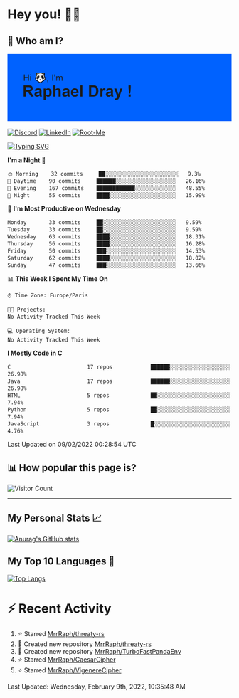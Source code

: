 # **Hey you! 👋🏼**

## **🔎 Who am I?**

<img src="https://github.com/MrrRaph/MrrRaph/blob/master/header.png?raw=true">

[![Discord](https://img.shields.io/badge/Discord-7289DA?style=for-the-badge&logo=discord&logoColor=white
)](https://discordapp.com/users/MrRaph#4214/)
[![LinkedIn](https://img.shields.io/badge/LinkedIn-0077B5?style=for-the-badge&logo=linkedin&logoColor=white)](https://www.linkedin.com/in/raphaeldray/)
[![Root-Me](https://img.shields.io/badge/dynamic/json?color=yellowgreen&label=Root-me%20Score&query=score&style=for-the-badge&url=https://raw.githubusercontent.com/MrrRaph/MrrRaph/master/root-me-stats.json&logoColor=white)](https://www.root-me.org/PandHacker)


[![Typing SVG](https://readme-typing-svg.herokuapp.com?font=glory&size=23&multiline=true&height=65&lines=CyberSecurity+Engineer+%F0%9F%92%BB;Freelance+Fullstack+Developer)](https://git.io/typing-svg)

<!--START_SECTION:waka-->
**I'm a Night 🦉** 

```text
🌞 Morning    32 commits     ██░░░░░░░░░░░░░░░░░░░░░░░   9.3% 
🌆 Daytime    90 commits     ██████░░░░░░░░░░░░░░░░░░░   26.16% 
🌃 Evening    167 commits    ████████████░░░░░░░░░░░░░   48.55% 
🌙 Night      55 commits     ████░░░░░░░░░░░░░░░░░░░░░   15.99%

```
📅 **I'm Most Productive on Wednesday** 

```text
Monday       33 commits     ██░░░░░░░░░░░░░░░░░░░░░░░   9.59% 
Tuesday      33 commits     ██░░░░░░░░░░░░░░░░░░░░░░░   9.59% 
Wednesday    63 commits     ████░░░░░░░░░░░░░░░░░░░░░   18.31% 
Thursday     56 commits     ████░░░░░░░░░░░░░░░░░░░░░   16.28% 
Friday       50 commits     ███░░░░░░░░░░░░░░░░░░░░░░   14.53% 
Saturday     62 commits     ████░░░░░░░░░░░░░░░░░░░░░   18.02% 
Sunday       47 commits     ███░░░░░░░░░░░░░░░░░░░░░░   13.66%

```


📊 **This Week I Spent My Time On** 

```text
⌚︎ Time Zone: Europe/Paris

🐱‍💻 Projects: 
No Activity Tracked This Week

💻 Operating System: 
No Activity Tracked This Week

```

**I Mostly Code in C** 

```text
C                        17 repos            ██████░░░░░░░░░░░░░░░░░░░   26.98% 
Java                     17 repos            ██████░░░░░░░░░░░░░░░░░░░   26.98% 
HTML                     5 repos             ██░░░░░░░░░░░░░░░░░░░░░░░   7.94% 
Python                   5 repos             ██░░░░░░░░░░░░░░░░░░░░░░░   7.94% 
JavaScript               3 repos             █░░░░░░░░░░░░░░░░░░░░░░░░   4.76%

```



 Last Updated on 09/02/2022 00:28:54 UTC
<!--END_SECTION:waka-->

## **📊 How popular this page is?**

![Visitor Count](https://profile-counter.glitch.me/MrrRaph/count.svg)

---

## **My Personal Stats 📈**

[![Anurag's GitHub stats](https://github-readme-stats.vercel.app/api?username=mrrraph&count_private=true&show_icons=true&title_color=fff&text_color=fff&bg_color=30,36d1dc,904e95)](https://github.com/anuraghazra/github-readme-stats)

## **My Top 10 Languages 📣**

[![Top Langs](https://github-readme-stats.vercel.app/api/top-langs/?username=mrrraph&langs_count=10&layout=compact&hide=html,css&hide_title=true)](https://github.com/anuraghazra/github-readme-stats)


# **⚡ Recent Activity**

<!--RECENT_ACTIVITY:start-->
1. ⭐ Starred [MrrRaph/threaty-rs](https://github.com/MrrRaph/threaty-rs)
2. 📔 Created new repository [MrrRaph/threaty-rs](https://github.com/MrrRaph/threaty-rs)
3. 📔 Created new repository [MrrRaph/TurboFastPandaEnv](https://github.com/MrrRaph/TurboFastPandaEnv)
4. ⭐ Starred [MrrRaph/CaesarCipher](https://github.com/MrrRaph/CaesarCipher)
5. ⭐ Starred [MrrRaph/VigenereCipher](https://github.com/MrrRaph/VigenereCipher)
<!--RECENT_ACTIVITY:end-->
<!--RECENT_ACTIVITY:last_update-->
Last Updated: Wednesday, February 9th, 2022, 10:35:48 AM
<!--RECENT_ACTIVITY:last_update_end-->
